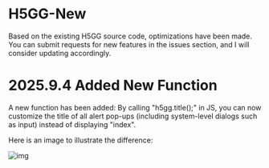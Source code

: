 # H5GG-New

Based on the existing H5GG source code, optimizations have been made. You can submit requests for new features in the issues section, and I will consider updating accordingly.

# 2025.9.4 Added New Function

A new function has been added: By calling "h5gg.title();" in JS, you can now customize the title of all alert pop-ups (including system-level dialogs such as input) instead of displaying "index".

Here is an image to illustrate the difference:

![img]("https://raw.githubusercontent.com/Oden1001/H5GG-New/refs/heads/main/db.png")
